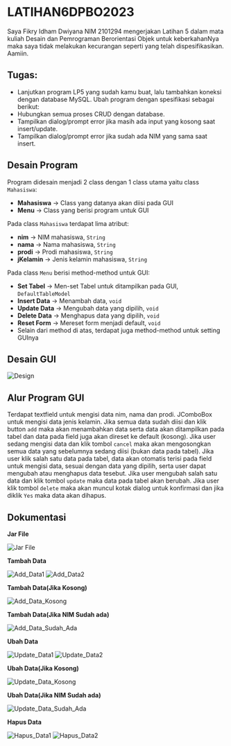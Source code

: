 # LATIHAN6DPBO2023
Saya Fikry Idham Dwiyana NIM 2101294 mengerjakan Latihan 5 dalam mata kuliah Desain dan Pemrograman Berorientasi Objek untuk keberkahanNya maka saya tidak melakukan kecurangan seperti yang telah dispesifikasikan. Aamiin.

## Tugas:
* Lanjutkan program LP5 yang sudah kamu buat, lalu tambahkan koneksi dengan database MySQL. Ubah program dengan spesifikasi sebagai berikut:
* Hubungkan semua proses CRUD dengan database.
* Tampilkan dialog/prompt error jika masih ada input yang kosong saat insert/update.
* Tampilkan dialog/prompt error jika sudah ada NIM yang sama saat insert.


## Desain Program
Program didesain menjadi 2 class dengan 1 class utama yaitu class `Mahasiswa`:
* **Mahasiswa** -> Class yang datanya akan diisi pada GUI
* **Menu** -> Class yang berisi program untuk GUI

Pada class `Mahasiswa` terdapat lima atribut:
* **nim** -> NIM mahasiswa, `String`
* **nama** -> Nama mahasiswa, `String`
* **prodi** -> Prodi mahasiswa, `String`
* **jKelamin** -> Jenis kelamin mahasiswa, `String`

Pada class `Menu` berisi method-method untuk GUI:
* **Set Tabel** -> Men-set Tabel untuk ditampilkan pada GUI, `DefaultTableModel`
* **Insert Data** -> Menambah data, `void`
* **Update Data** -> Mengubah data yang dipilih, `void`
* **Delete Data** -> Menghapus data yang dipilih, `void`
* **Reset Form** -> Mereset form menjadi default, `void`
* Selain dari method di atas, terdapat juga method-method untuk setting GUInya

## Desain GUI
![Design](https://github.com/FikryIdhamD/LP5DPBO2024C2/assets/147605722/8f4355da-e2f0-4daa-bc71-d433d5b394b0)


## Alur Program GUI
Terdapat textfield untuk mengisi data nim, nama dan prodi. JComboBox untuk mengisi data jenis kelamin. Jika semua data sudah diisi dan klik button `add` maka akan menambahkan data serta data akan ditampilkan pada tabel dan data pada field juga akan direset ke default (kosong). Jika user sedang mengisi data dan klik tombol `cancel` maka akan mengosongkan semua data yang sebelumnya sedang diisi (bukan data pada tabel). Jika user klik salah satu data pada tabel, data akan otomatis terisi pada field untuk mengisi data, sesuai dengan data yang dipilih, serta user dapat mengubah atau menghapus data tesebut. Jika user mengubah salah satu data dan klik tombol `update` maka data pada tabel akan berubah. Jika user klik tombol `delete` maka akan muncul kotak dialog untuk konfirmasi dan jika diklik `Yes` maka data akan dihapus.

## Dokumentasi
**Jar File**

![Jar File](https://github.com/FikryIdhamD/LP5DPBO2024C2/assets/147605722/4cec7f23-cdc4-4156-87d8-7d9f9023170a)

**Tambah Data**

![Add_Data1](https://github.com/FikryIdhamD/LP66DPBO2024C2/assets/147605722/9aea4edb-a6a5-4d75-8810-89231da3fa41)
![Add_Data2](https://github.com/FikryIdhamD/LP5DPBO2024C2/assets/147605722/638ac153-2de9-4f8a-b7d0-23aeaf704ba6)

**Tambah Data(Jika Kosong)**

![Add_Data_Kosong](https://github.com/FikryIdhamD/LP66DPBO2024C2/assets/147605722/ad49be41-1907-4b44-968b-08a1d65b50f0)

**Tambah Data(Jika NIM Sudah ada)**

![Add_Data_Sudah_Ada](https://github.com/FikryIdhamD/LP66DPBO2024C2/assets/147605722/f59e4a35-22d3-4c0b-b4db-5372ebc77f69)

**Ubah Data**

![Update_Data1](https://github.com/FikryIdhamD/LP66DPBO2024C2/assets/147605722/0b6a92ed-3d45-4625-b99c-ef4c02d11bfa)
![Update_Data2](https://github.com/FikryIdhamD/LP5DPBO2024C2/assets/147605722/ba3a14d3-d562-4cf5-a3c5-f5006c2b19d1)

**Ubah Data(Jika Kosong)**

![Update_Data_Kosong](https://github.com/FikryIdhamD/LP66DPBO2024C2/assets/147605722/cc6f2305-d9b5-44ae-baf8-44ef7549fa72)

**Ubah Data(Jika NIM Sudah ada)**

![Update_Data_Sudah_Ada](https://github.com/FikryIdhamD/LP66DPBO2024C2/assets/147605722/1ef1e4f3-47ed-4f3b-96e7-a0dd3c9972cd)

**Hapus Data**

![Hapus_Data1](https://github.com/FikryIdhamD/LP66DPBO2024C2/assets/147605722/2859770b-c990-4c9c-95ea-514cca2cf145)
![Hapus_Data2](https://github.com/FikryIdhamD/LP66DPBO2024C2/assets/147605722/6c4dd151-67f2-4f24-bc82-8296169a7f15)


